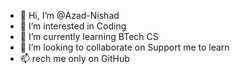 - 👋 Hi, I’m @Azad-Nishad
- 👀 I’m interested in Coding
- 🌱 I’m currently learning BTech CS
- 💞️ I’m looking to collaborate on Support me to learn
- 📫 rech me only on GitHub

<!---
Azad-Nishad/Azad-Nishad is a ✨ special ✨ repository because its `README.md` (this file) appears on your GitHub profile.
You can click the Preview link to take a look at your changes.
--->
